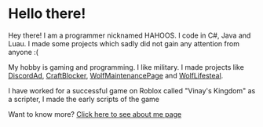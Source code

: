 # Hello there!
Hey there! I am a programmer nicknamed HAHOOS. I code in C#, Java and Luau. I made some projects which sadly did not gain any attention from anyone :(

My hobby is gaming and programming. I like military. I made projects like [DiscordAd](https://github.com/HAHOOS/DiscordAd), [CraftBlocker](https://github.com/HAHOOS/CraftBlocker), [WolfMaintenancePage](https://github.com/HAHOOS/WolfMaintenancePage) and [WolfLifesteal](https://github.com/HAHOOS/WolfLifeSteal).

I have worked for a successful game on Roblox called "Vinay's Kingdom" as a scripter, I made the early scripts of the game

Want to know more? [Click here to see about me page](https://hahoos.pl)
